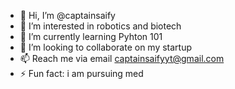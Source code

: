 - 👋 Hi, I’m @captainsaify
- 👀 I’m interested in robotics and biotech
- 🌱 I’m currently learning Pyhton 101
- 💞️ I’m looking to collaborate on my startup 
- 📫 Reach me via email captainsaifyyt@gmail.com 
- ⚡ Fun fact: i am pursuing med

<!---
captainsaify/captainsaify is a ✨ special ✨ repository because its `README.md` (this file) appears on your GitHub profile.
You can click the Preview link to take a look at your changes.
--->
